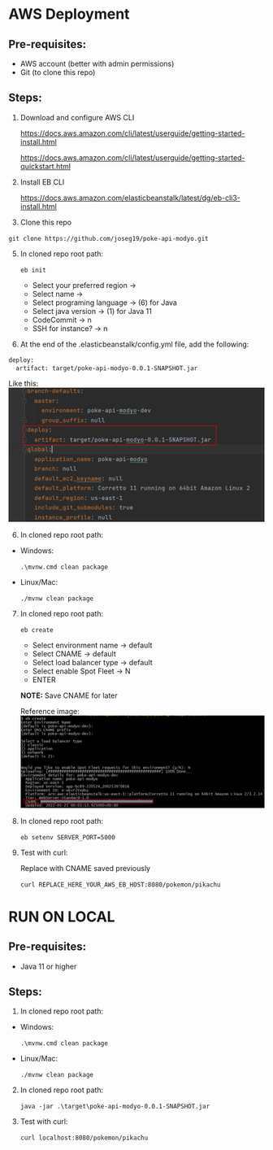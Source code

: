 # AWS Deployment

## Pre-requisites:

* AWS account (better with admin permissions)
* Git (to clone this repo)

## Steps:

1) Download and configure AWS CLI

    https://docs.aws.amazon.com/cli/latest/userguide/getting-started-install.html

    https://docs.aws.amazon.com/cli/latest/userguide/getting-started-quickstart.html


2) Install EB CLI

   https://docs.aws.amazon.com/elasticbeanstalk/latest/dg/eb-cli3-install.html


3) Clone this repo 

`git clone https://github.com/joseg19/poke-api-modyo.git`


5) In cloned repo root path:

   `eb init`

   * Select your preferred region -> 
   * Select name ->
   * Select programing language -> (6) for Java
   * Select java version -> (1) for Java 11
   * CodeCommit -> n
   * SSH for instance? -> n


5) At the end of the .elasticbeanstalk/config.yml file, add the following:


````
deploy:
  artifact: target/poke-api-modyo-0.0.1-SNAPSHOT.jar
````

   Like this:
   ![img.png](imgs/img2.png)


    

6) In cloned repo root path:


  * Windows:


    `.\mvnw.cmd clean package`


  * Linux/Mac:


    `./mvnw clean package`


7) In cloned repo root path:


    `eb create`

    * Select environment name -> default
    * Select CNAME -> default
    * Select load balancer type -> default
    * Select enable Spot Fleet -> N
    * ENTER

    **NOTE:** Save CNAME for later

    Reference image:
    ![img.png](imgs/img.png)


8) In cloned repo root path:

    `eb setenv SERVER_PORT=5000`


9) Test with curl:


   Replace with CNAME saved previously

    `curl REPLACE_HERE_YOUR_AWS_EB_HOST:8080/pokemon/pikachu`


      

# RUN ON LOCAL

## Pre-requisites:

* Java 11 or higher


## Steps:

1) In cloned repo root path:


  * Windows:


      `.\mvnw.cmd clean package`


  * Linux/Mac:


      `./mvnw clean package`


2) In cloned repo root path:


      `java -jar .\target\poke-api-modyo-0.0.1-SNAPSHOT.jar`
   
   
3) Test with curl:


      `curl localhost:8080/pokemon/pikachu` 

